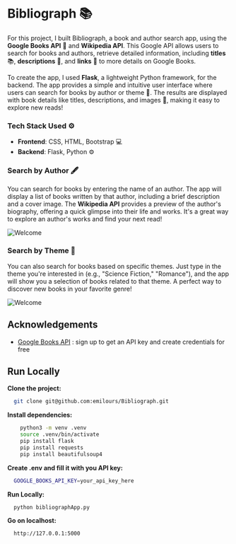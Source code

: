
# Bibliograph 📚

For this project, I built Bibliograph, a book and author search app, using the **Google Books API** 📖 and **Wikipedia API**. This Google API allows users to search for books and authors, retrieve detailed information, including **titles** 📚, **descriptions** 📝, and **links** 🔗 to more details on Google Books.

To create the app, I used **Flask**, a lightweight Python framework, for the backend. The app provides a simple and intuitive user interface where users can search for books by author or theme 📖. The results are displayed with book details like titles, descriptions, and images 📸, making it easy to explore new reads!

### **Tech Stack Used** ⚙️

- **Frontend**: CSS, HTML, Bootstrap 💻  
- **Backend**: Flask, Python ⚙️

###  **Search by Author** 🖋️
You can search for books by entering the name of an author. The app will display a list of books written by that author, including a brief description and a cover image. The **Wikipedia API** provides a preview of the author's biography, offering a quick glimpse into their life and works. It's a great way to explore an author's works and find your next read!

![Welcome](assets/searchByAuthor.gif)

###  **Search by Theme** 🔮
You can also search for books based on specific themes. Just type in the theme you're interested in (e.g., "Science Fiction," "Romance"), and the app will show you a selection of books related to that theme. A perfect way to discover new books in your favorite genre!

![Welcome](assets/searchByTheme.gif)

## Acknowledgements

 - [Google Books API](https://developers.google.com/books/docs/v1/getting_started?hl=fr) : sign up to get an API key and create credentials for free

## Run Locally

**Clone the project:**

```bash
  git clone git@github.com:emilours/Bibliograph.git
```

**Install dependencies:**

```bash
    python3 -m venv .venv
    source .venv/bin/activate
    pip install flask
    pip install requests
    pip install beautifulsoup4
```

**Create .env and fill it with you API key:**

```bash
  GOOGLE_BOOKS_API_KEY=your_api_key_here
```

**Run Locally:**

```bash
  python bibliographApp.py
```

**Go on localhost:**

```bash
  http://127.0.0.1:5000
```


